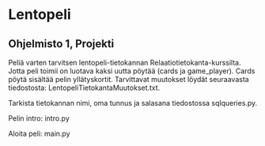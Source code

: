 # Lentopeli 
## Ohjelmisto 1, Projekti

Peliä varten tarvitsen lentopeli-tietokannan Relaatiotietokanta-kurssilta. 
Jotta peli toimii on luotava kaksi uutta pöytää (cards ja game_player).
Cards pöytä sisältää pelin yllätyskortit. Tarvittavat muutokset löydät 
seuraavasta tiedostosta: LentopeliTietokantaMuutokset.txt. 

Tarkista tietokannan nimi, oma tunnus ja salasana tiedostossa sqlqueries.py.

Pelin intro: intro.py

Aloita peli: main.py